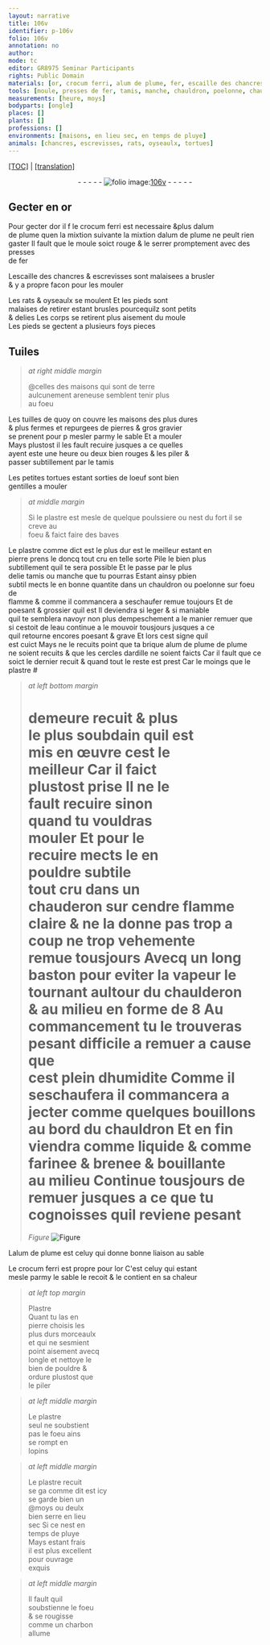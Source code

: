 ```yaml
---
layout: narrative
title: 106v
identifier: p-106v
folio: 106v
annotation: no
author:
mode: tc
editor: GR8975 Seminar Participants
rights: Public Domain
materials: [or, crocum ferri, alum de plume, fer, escaille des chancres & escrevisses, Tuiles, terre aulcunement areneuse, tuilles, pierres, gravier, plastre, poulssiere, pierre, eau, brique, ardille, Plastre, charbon]
tools: [moule, presses de fer, tamis, manche, chauldron, poelonne, chauderon, baston, chaulderon, ongle]
measurements: [heure, moys]
bodyparts: [ongle]
places: []
plants: []
professions: []
environments: [maisons, en lieu sec, en temps de pluye]
animals: [chancres, escrevisses, rats, oyseaulx, tortues]
---
```


<p><a href="{{ site.baseurl }}/diplomatic/">[TOC]</a> | <a href="{{ site.baseurl }}/texts/p-106v_tl/" target="_blank">[translation]</a></p><div class="folio" align="center">- - - - - <a href="http://gallica.bnf.fr/ark:/12148/btv1b10500001g/f218.image" target="_blank"><img src="https://cu-mkp.github.io/2017-workshop-edition/assets/photo-icon.png" alt="folio image: " style="display:inline-block; margin-bottom:-3px;"/>106v</a> - - - - - </div>  
  

## Gecter en <span class="m">or</span>

 
Pour gecter d<span class="m">or</span> <span class="del">il f</span> le <span class="m">crocum ferri</span> est necessaire <span class="add">&plus d<span class="m">alum<br/> de plume</span> quen la mixtion suivante la mixtion d<span class="m">alum de plume</span> ne peult rien<br/> gaster Il fault que le <span class="tl">moule</span> soict rouge & le serrer promptement avec des <span class="tl">presses<br/> de <span class="m">fer</span></span></span>
 
L<span class="m">escaille des <span class="al">chancres</span> & <span class="al">escrevisses</span></span> sont malaisees a brusler<br/> & y a propre facon pour les mouler
 
Les <span class="al">rats</span> & <span class="al">oyseaulx</span> se moulent Et les pieds sont<br/> malaises de retirer estant brusles pourcequilz sont petits<br/> & delies Les corps se retirent plus aisement du <span class="tl">moule</span><br/> Les pieds se gectent a plusieurs <span class="del">foys</span> pieces
 
 
  

## <span class="m">Tuiles</span>

 
> *at right middle margin*
> 
> 
>   @celles des <span class="env">maisons</span> qui sont de <span class="m">terre<br/> aulcunement areneuse</span> semblent tenir plus<br/> au foeu
 
Les <span class="m">tuilles</span> de quoy on couvre les <span class="env">maisons</span> des plus dures<br/> & plus fermes et repurgees de <span class="m">pierres</span> & gros <span class="m">gravier</span><br/> se prenent pour <span class="del">p</span> mesler parmy le sable <span class="del">Et</span> a mouler<br/> Mays plustost il les fault recuire jusques a ce quelles<br/> ayent este une <span class="ms"><span class="tmp">heure</span></span> ou deux bien rouges & les piler &<br/> passer subtillement par le <span class="tl">tamis</span>
 
Les petites <span class="al">tortues</span> estant sorties de loeuf sont bien<br/> gentilles a mouler
 
> *at middle margin*
> 
> 
>   Si le <span class="m">plastre</span> est mesle de quelque <span class="m">poulssiere</span> ou nest du fort il se creve au<br/> foeu & faict faire des baves
 
Le <span class="m">plastre</span> comme dict est le plus dur est le meilleur estant en<br/> <span class="m">pierre</span> prens le doncq tout cru en telle sorte Pile le <span class="del">bien</span> <span class="add">plus</span><br/> subtillement quil te sera possible Et le passe par le plus<br/> delie <span class="tl">tamis</span> ou <span class="tl">manche</span> que tu pourras Estant ainsy <span class="del">p</span><span class="add">b</span>ien<br/> subtil mects le <span class="add">en bonne quantite</span> dans un <span class="tl">chauldron</span> ou <span class="tl">poelonne</span> sur foeu de<br/> flamme & comme il commancera a seschaufer remue toujours Et de<br/> poesant & grossier quil est Il deviendra si leger & si maniable<br/> quil te semblera navoyr non plus dempeschement a le <span class="del">manier</span> <span class="add">remuer</span> que<br/> si cestoit de l<span class="m">eau</span> continue a le mouvoir tousjours jusques a ce<br/> quil retourne encores poesant & grave Et lors cest signe quil<br/> est cuict <span class="add">Mays ne le recuits point que ta <span class="m">brique</span> <span class="m">alum de plume</span> de plume<br/> ne soient recuits & que les cercles d<span class="m">ardille</span> ne soient faicts Car il fault que ce<br/> soict le dernier recuit & quand tout le reste est prest Car le moings que le <span class="m">plastre</span> #</span><br/> 
 
> *at left bottom margin*
> 
> 
>   # demeure recuit & <span class="del">plus</span><br/> le plus soubdain quil est<br/> mis en œuvre cest le<br/> meilleur Car il faict<br/> plustost prise Il ne le<br/> fault recuire sinon<br/> quand tu vouldras<br/> mouler Et pour le<br/> recuire mects le en<br/> pouldre subtile<br/> tout cru dans un<br/> <span class="tl">chauderon</span> sur <span class="del">cendre</span> flamme claire & ne la donne pas trop a coup ne trop vehemente<br/> remue tousjours Avecq un long <span class="tl">baston</span> pour eviter la vapeur le tournant aultour du <span class="tl">chaulderon</span><br/> & au milieu en forme de 8 Au commancement tu le trouveras pesant <span class="del">difficile</span> a remuer a cause que<br/> cest plein dhumidite Comme il seschaufera il commancera a jecter comme quelques bouillons<br/> au bord du <span class="tl">chauldron</span> Et en fin viendra comme liquide & comme farinee & brenee & bouillante<br/> au milieu Continue tousjours de remuer jusques a ce que tu cognoisses quil reviene pesant 
> *Figure*
> <a href="https://drive.google.com/open?id=0B9-oNrvWdlO5Uy11NEVSUG0wTkk" target="_blank"><img src="https://cu-mkp.github.io/GR8975-edition/assets/photo-icon.png" alt="Figure" style="display:inline-block; margin-bottom:-3px;"/></a>
 
 
L<span class="m">alum de plume</span> est celuy qui donne bonne liaison au sable
 
Le <span class="m">crocum ferri</span> est propre pour l<span class="m">or</span> C'est celuy qui estant<br/> mesle parmy le sable le recoit & le contient en sa chaleur
 
> *at left top margin*
> 
> 
>   <span class="m">Plastre</span><br/> Quant tu las en<br/> pierre choisis les<br/> plus durs morceaulx<br/> et qui ne sesmient<br/> point aisement avecq<br/> l<span class="tl"><span class="bp">ongle</span></span> et nettoye le<br/> bien de pouldre &<br/> ordure plustost que<br/> le piler
 
> *at left middle margin*
> 
> 
>   Le <span class="m">plastre</span><br/> seul ne soubstient<br/> pas le foeu ains<br/> se rompt en<br/> lopins
 
> *at left middle margin*
> 
> 
>   Le <span class="m">plastre</span> recuit<br/> <span class="del">se ga</span> comme dit est icy<br/> se garde bien un<br/> @<span class="ms"><span class="tmp">moys</span></span> ou deulx<br/> bien serre <span class="env">en lieu<br/> sec</span> Si ce nest <span class="tmp"><span class="env">en<br/> temps de pluye</span></span><br/> Mays estant frais<br/> il est plus excellent<br/> pour ouvrage<br/> exquis
 
> *at left middle margin*
> 
> 
>   Il fault quil<br/> soubstienne le foeu<br/> & se rougisse<br/> comme un <span class="m">charbon</span><br/> allume
 
